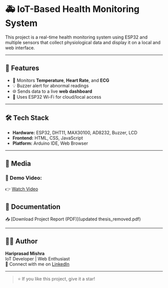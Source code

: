# 🚑 IoT-Based Health Monitoring System

This project is a real-time health monitoring system using ESP32 and multiple sensors that collect physiological data and display it on a local and web interface.

---

## 📌 Features

- 📡 Monitors **Temperature**, **Heart Rate**, and **ECG**
- 💡 Buzzer alert for abnormal readings
- 🌐 Sends data to a live **web dashboard**
- 🧠 Uses ESP32 Wi-Fi for cloud/local access

---

## 🛠️ Tech Stack

- **Hardware:** ESP32, DHT11, MAX30100, AD8232, Buzzer, LCD
- **Frontend:** HTML, CSS, JavaScript
- **Platform:** Arduino IDE, Web Browser

---

## 📸 Media

### 🎥 Demo Video:
👉 [Watch Video](media/demo_video.mp4)

## 📄 Documentation

📥 [Download Project Report (PDF)](updated thesis_removed.pdf)

---

## 🙋‍♂️ Author

**Hariprasad Mishra**  
IoT Developer | Web Enthusiast  
📧 Connect with me on [LinkedIn](https://www.linkedin.com/in/hariprasad-mishra-895315309)

---

> ⭐ If you like this project, give it a star!
